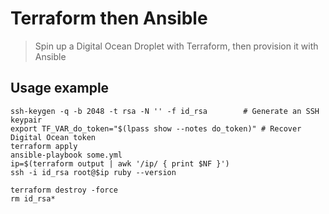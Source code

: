 # Terraform then Ansible

>Spin up a Digital Ocean Droplet with Terraform, then provision it with Ansible

## Usage example

```
ssh-keygen -q -b 2048 -t rsa -N '' -f id_rsa		# Generate an SSH keypair
export TF_VAR_do_token="$(lpass show --notes do_token)"	# Recover Digital Ocean token
terraform apply
ansible-playbook some.yml
ip=$(terraform output | awk '/ip/ { print $NF }')
ssh -i id_rsa root@$ip ruby --version

terraform destroy -force
rm id_rsa*
```